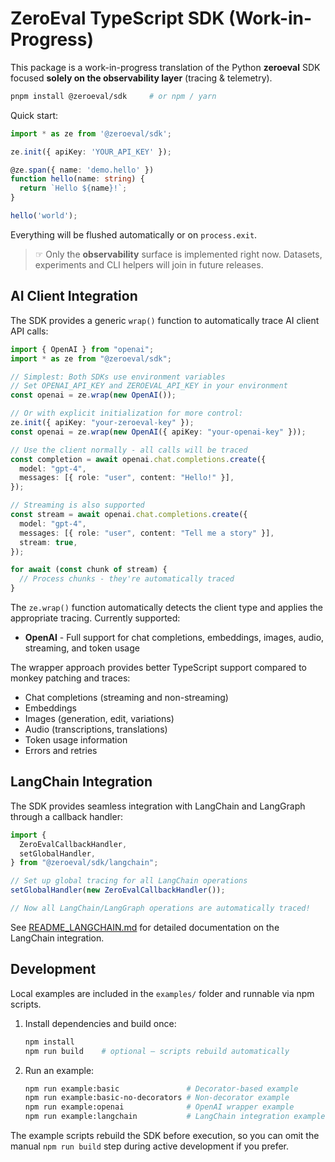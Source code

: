 # ZeroEval TypeScript SDK (Work-in-Progress)

This package is a work-in-progress translation of the Python **zeroeval** SDK focused **solely on the observability layer** (tracing & telemetry).

```bash
pnpm install @zeroeval/sdk     # or npm / yarn
```

Quick start:

```ts
import * as ze from '@zeroeval/sdk';

ze.init({ apiKey: 'YOUR_API_KEY' });

@ze.span({ name: 'demo.hello' })
function hello(name: string) {
  return `Hello ${name}!`;
}

hello('world');
```

Everything will be flushed automatically or on `process.exit`.

> ☞ Only the **observability** surface is implemented right now. Datasets, experiments and CLI helpers will join in future releases.

## AI Client Integration

The SDK provides a generic `wrap()` function to automatically trace AI client API calls:

```ts
import { OpenAI } from "openai";
import * as ze from "@zeroeval/sdk";

// Simplest: Both SDKs use environment variables
// Set OPENAI_API_KEY and ZEROEVAL_API_KEY in your environment
const openai = ze.wrap(new OpenAI());

// Or with explicit initialization for more control:
ze.init({ apiKey: "your-zeroeval-key" });
const openai = ze.wrap(new OpenAI({ apiKey: "your-openai-key" }));

// Use the client normally - all calls will be traced
const completion = await openai.chat.completions.create({
  model: "gpt-4",
  messages: [{ role: "user", content: "Hello!" }],
});

// Streaming is also supported
const stream = await openai.chat.completions.create({
  model: "gpt-4",
  messages: [{ role: "user", content: "Tell me a story" }],
  stream: true,
});

for await (const chunk of stream) {
  // Process chunks - they're automatically traced
}
```

The `ze.wrap()` function automatically detects the client type and applies the appropriate tracing. Currently supported:

- **OpenAI** - Full support for chat completions, embeddings, images, audio, streaming, and token usage

The wrapper approach provides better TypeScript support compared to monkey patching and traces:

- Chat completions (streaming and non-streaming)
- Embeddings
- Images (generation, edit, variations)
- Audio (transcriptions, translations)
- Token usage information
- Errors and retries

## LangChain Integration

The SDK provides seamless integration with LangChain and LangGraph through a callback handler:

```ts
import {
  ZeroEvalCallbackHandler,
  setGlobalHandler,
} from "@zeroeval/sdk/langchain";

// Set up global tracing for all LangChain operations
setGlobalHandler(new ZeroEvalCallbackHandler());

// Now all LangChain/LangGraph operations are automatically traced!
```

See [README_LANGCHAIN.md](README_LANGCHAIN.md) for detailed documentation on the LangChain integration.

## Development

Local examples are included in the `examples/` folder and runnable via npm scripts.

1. Install dependencies and build once:

   ```bash
   npm install
   npm run build    # optional – scripts rebuild automatically
   ```

2. Run an example:

   ```bash
   npm run example:basic               # Decorator-based example
   npm run example:basic-no-decorators # Non-decorator example
   npm run example:openai              # OpenAI wrapper example
   npm run example:langchain           # LangChain integration example
   ```

The example scripts rebuild the SDK before execution, so you can omit the manual `npm run build` step during active development if you prefer.
